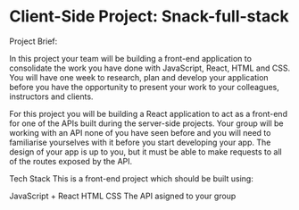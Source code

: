 # Client-Side Project: Snack-full-stack


Project Brief:

In this project your team will be building a front-end application to consolidate the work you have done with JavaScript, React, HTML and CSS. You will have one week to research, plan and develop your application before you have the opportunity to present your work to your colleagues, instructors and clients.

For this project you will be building a React application to act as a front-end for one of the APIs built during the server-side projects. Your group will be working with an API none of you have seen before and you will need to familiarise yourselves with it before you start developing your app. The design of your app is up to you, but it must be able to make requests to all of the routes exposed by the API.

Tech Stack
This is a front-end project which should be built using:

JavaScript + React
HTML
CSS
The API asigned to your group
